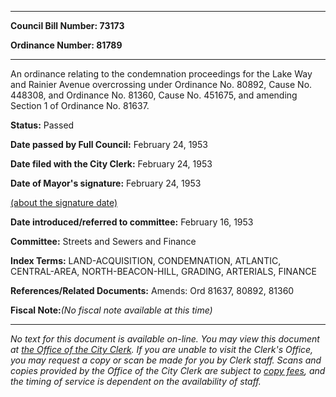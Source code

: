 

********

**Council Bill Number: 73173**
   
**Ordinance Number: 81789**
********

 An ordinance relating to the condemnation proceedings for the Lake Way and Rainier Avenue overcrossing under Ordinance No. 80892, Cause No. 448308, and Ordinance No. 81360, Cause No. 451675, and amending Section 1 of Ordinance No. 81637.

**Status:** Passed
   
**Date passed by Full Council:** February 24, 1953
   
**Date filed with the City Clerk:** February 24, 1953
   
**Date of Mayor's signature:** February 24, 1953
   
[(about the signature date)](/~public/approvaldate.htm)
   
   
   
**Date introduced/referred to committee:** February 16, 1953
   
**Committee:** Streets and Sewers and Finance
   
   
**Index Terms:** LAND-ACQUISITION, CONDEMNATION, ATLANTIC, CENTRAL-AREA, NORTH-BEACON-HILL, GRADING, ARTERIALS, FINANCE

**References/Related Documents:** Amends: Ord 81637, 80892, 81360

**Fiscal Note:**_(No fiscal note available at this time)_
********

_No text for this document is available on-line. You may view this document at [the Office of the City Clerk](http://www.seattle.gov/leg/clerk/contactUs.htm). If you are unable to visit the Clerk's Office, you may request a copy or scan be made for you by Clerk staff. Scans and copies provided by the Office of the City Clerk are subject to [copy fees](http://clerk.seattle.gov/~public/clerkfees.htm), and the timing of service is dependent on the availability of staff._

